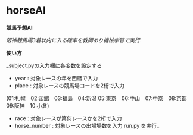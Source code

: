 # horseAI
**競馬予想AI**

_阪神競馬場3着以内に入る確率を教師あり機械学習で実行_


**使い方**

_subject.pyの入力欄に各変数を設定する
 - year  : 対象レースの年を西暦で入力
 - place : 対象レースの競馬場コードを2桁で入力
 
(01:札幌　02:函館　03:福島　04:新潟 05:東京　06:中山　07:中京　08:京都 09:阪神　10:小倉)
 - race  : 対象レースが第何レースかを2桁で入力
 - horse_number : 対象レースの出場場数を入力
run.py を実行_
